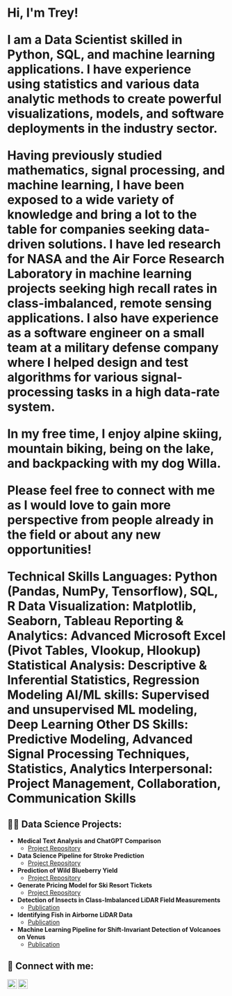 <h1>Hi, I'm Trey! 

<b>I am a Data Scientist skilled in Python, SQL, and machine learning applications. I have experience using statistics and various data analytic methods to create powerful visualizations, models, and software deployments in the industry sector. 

Having previously studied mathematics, signal processing, and machine learning, I have been exposed to a wide variety of knowledge and bring a lot to the table for companies seeking data-driven solutions. I have led research for NASA and the Air Force Research Laboratory in machine learning projects seeking high recall rates in class-imbalanced, remote sensing applications. I also have experience as a software engineer on a small team at a military defense company where I helped design and test algorithms for various signal-processing tasks in a high data-rate system.

In my free time, I enjoy alpine skiing, mountain biking, being on the lake, and backpacking with my dog Willa. 

Please feel free to connect with me as I would love to gain more perspective from people already in the field or about any new opportunities!

Technical Skills
Languages: Python (Pandas, NumPy, Tensorflow), SQL, R
Data Visualization: Matplotlib, Seaborn, Tableau
Reporting & Analytics: Advanced Microsoft Excel (Pivot Tables, Vlookup, Hlookup) 
Statistical Analysis: Descriptive & Inferential Statistics, Regression Modeling
AI/ML skills: Supervised and unsupervised ML modeling, Deep Learning
Other DS Skills: Predictive Modeling, Advanced Signal Processing Techniques, Statistics, Analytics
Interpersonal: Project Management, Collaboration, Communication Skills</b>

<h2>👨‍💻 Data Science Projects:</h2>

- <b>Medical Text Analysis and ChatGPT Comparison</b>
  - [Project Repository](https://github.com/tscofield034/Capstone3-MedicalSentimentAnalysis)
- <b>Data Science Pipeline for Stroke Prediction</b>
  - [Project Repository](https://github.com/tscofield034/Capstone2-StrokePrediction)
- <b>Prediction of Wild Blueberry Yield</b>
  - [Project Repository](https://github.com/tscofield034/BlueberryYieldPrediction)
- <b>Generate Pricing Model for Ski Resort Tickets</b>
  - [Project Repository](https://github.com/tscofield034/BigMountainPricingCapstone)
- <b>Detection of Insects in Class-Imbalanced LiDAR Field Measurements</b>
  - [Publication](https://ieeexplore.ieee.org/abstract/document/9596143)</b></i>
- <b>Identifying Fish in Airborne LiDAR Data</b>
  - [Publication](https://ieeexplore.ieee.org/abstract/document/9521457)
- <b>Machine Learning Pipeline for Shift-Invariant Detection of Volcanoes on Venus</b>
  - [Publication](https://scholarworks.montana.edu/xmlui/handle/1/16302)

<h2> 🤳 Connect with me:</h2>

[<img align="left" alt="tscofield | LinkedIn" width="22px" src="https://cdn.jsdelivr.net/npm/simple-icons@v3/icons/linkedin.svg" />][linkedin]
[<img align="left" alt="tscofield | LinkedIn" width="22px" src="https://upload.wikimedia.org/wikipedia/commons/7/7e/Gmail_icon_%282020%29.svg" />][gmail]  

  [linkedin]: https://linkedin.com/in/tscofield
  [gmail]: mailto:tscofield034@gmail.com

<!--
**tscofield034/tscofield034** is a ✨ _special_ ✨ repository because its `README.md` (this file) appears on your GitHub profile.

Here are some ideas to get you started:

- 🔭 I’m currently working on ...
- 🌱 I’m currently learning ...
- 👯 I’m looking to collaborate on ...
- 🤔 I’m looking for help with ...
- 💬 Ask me about ...
- 📫 How to reach me: ...
- 😄 Pronouns: ...
- ⚡ Fun fact: ...

https://github.com/joshmadakor1/Package-Delivery-Pathfinding-Algorithm
-->
